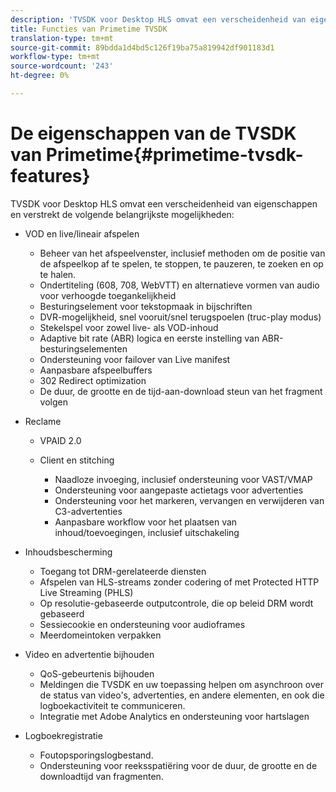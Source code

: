 ```yaml
---
description: 'TVSDK voor Desktop HLS omvat een verscheidenheid van eigenschappen en verstrekt de volgende belangrijkste mogelijkheden '
title: Functies van Primetime TVSDK
translation-type: tm+mt
source-git-commit: 89bdda1d4bd5c126f19ba75a819942df901183d1
workflow-type: tm+mt
source-wordcount: '243'
ht-degree: 0%

---
```



# De eigenschappen van de TVSDK van Primetime{#primetime-tvsdk-features}

TVSDK voor Desktop HLS omvat een verscheidenheid van eigenschappen en verstrekt de volgende belangrijkste mogelijkheden:

* VOD en live/lineair afspelen

   * Beheer van het afspeelvenster, inclusief methoden om de positie van de afspeelkop af te spelen, te stoppen, te pauzeren, te zoeken en op te halen.
   * Ondertiteling (608, 708, WebVTT) en alternatieve vormen van audio voor verhoogde toegankelijkheid
   * Besturingselement voor tekstopmaak in bijschriften
   * DVR-mogelijkheid, snel vooruit/snel terugspoelen (truc-play modus)
   * Stekelspel voor zowel live- als VOD-inhoud
   * Adaptive bit rate (ABR) logica en eerste instelling van ABR-besturingselementen
   * Ondersteuning voor failover van Live manifest
   * Aanpasbare afspeelbuffers
   * 302 Redirect optimization
   * De duur, de grootte en de tijd-aan-download steun van het fragment volgen

* Reclame

   * VPAID 2.0
   * Client en stitching

      * Naadloze invoeging, inclusief ondersteuning voor VAST/VMAP
      * Ondersteuning voor aangepaste actietags voor advertenties
      * Ondersteuning voor het markeren, vervangen en verwijderen van C3-advertenties
      * Aanpasbare workflow voor het plaatsen van inhoud/toevoegingen, inclusief uitschakeling

* Inhoudsbescherming

   * Toegang tot DRM-gerelateerde diensten
   * Afspelen van HLS-streams zonder codering of met Protected HTTP Live Streaming (PHLS)
   * Op resolutie-gebaseerde outputcontrole, die op beleid DRM wordt gebaseerd
   * Sessiecookie en ondersteuning voor audioframes
   * Meerdomeintoken verpakken

* Video en advertentie bijhouden

   * QoS-gebeurtenis bijhouden
   * Meldingen die TVSDK en uw toepassing helpen om asynchroon over de status van video&#39;s, advertenties, en andere elementen, en ook die logboekactiviteit te communiceren.
   * Integratie met Adobe Analytics en ondersteuning voor hartslagen

* Logboekregistratie

   * Foutopsporingslogbestand.
   * Ondersteuning voor reeksspatiëring voor de duur, de grootte en de downloadtijd van fragmenten.